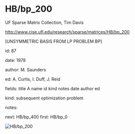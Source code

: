 # HB/bp_200

 UF Sparse Matrix Collection, Tim Davis

 http://www.cise.ufl.edu/research/sparse/matrices/HB/bp_200

 [UNSYMMETRIC BASIS FROM LP PROBLEM BP]

 id: 87

 date: 1978

 author: M. Saunders

 ed: A. Curtis, I. Duff, J. Reid

 fields: title A name id kind notes date author ed

 kind: subsequent optimization problem

 notes:

 next: HB/bp_400 first: HB/bp_0

![HB/bp_200](http://www2.research.att.com/~yifanhu/GALLERY/GRAPHS/GIF_SMALL/HB@bp_200.gif)